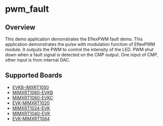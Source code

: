 # pwm_fault

## Overview
This demo application demonstrates the EflexPWM fault demo.
This application demonstrates the pulse with modulation function of EflexPWM module. It outputs the
PWM to control the intensity of the LED. PWM shut down when a fault signal is detected on the CMP
output. One input of CMP, other input is from internal DAC.

## Supported Boards
- [EVKB-IMXRT1050](../../../_boards/evkbimxrt1050/demo_apps/pwm_fault/example_board_readme.md)
- [MIMXRT1060-EVKB](../../../_boards/evkbmimxrt1060/demo_apps/pwm_fault/example_board_readme.md)
- [MIMXRT1060-EVKC](../../../_boards/evkcmimxrt1060/demo_apps/pwm_fault/example_board_readme.md)
- [EVK-MIMXRT1020](../../../_boards/evkmimxrt1020/demo_apps/pwm_fault/example_board_readme.md)
- [MIMXRT1024-EVK](../../../_boards/evkmimxrt1024/demo_apps/pwm_fault/example_board_readme.md)
- [MIMXRT1040-EVK](../../../_boards/evkmimxrt1040/demo_apps/pwm_fault/example_board_readme.md)
- [EVK-MIMXRT1064](../../../_boards/evkmimxrt1064/demo_apps/pwm_fault/example_board_readme.md)
